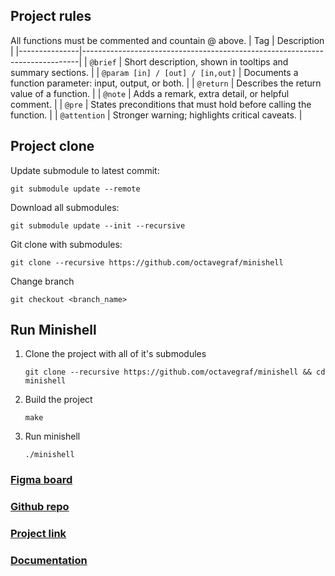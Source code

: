## Project rules
All functions must be commented and countain @ above.
| Tag           | Description                                                                 |
|---------------|-----------------------------------------------------------------------------|
| `@brief`      | Short description, shown in tooltips and summary sections.                  |
| `@param [in] / [out] / [in,out]` | Documents a function parameter: input, output, or both.  |
| `@return`     | Describes the return value of a function.                                   |
| `@note`       | Adds a remark, extra detail, or helpful comment.                            |
| `@pre`        | States preconditions that must hold before calling the function.            |
| `@attention`  | Stronger warning; highlights critical caveats.                              |

## Project clone
Update submodule to latest commit:
```shell
git submodule update --remote
```
Download all submodules:
```shell
git submodule update --init --recursive
```
Git clone with submodules:
```shell
git clone --recursive https://github.com/octavegraf/minishell
```
Change branch
``` shell
git checkout <branch_name>
```

## Run Minishell
1. Clone the project with all of it's submodules
	```shell
	git clone --recursive https://github.com/octavegraf/minishell && cd minishell
	```
2.	Build the project
	```shell
	make
	```
3. Run minishell
	```shell
	./minishell
	```

### [Figma board](https://www.figma.com/board/ZHV4kQ2Qe8JAcvBIfVHMPx/Minishell?node-id=0-1&p=f&t=JD2uosrCLLm5dmlS-0)

### [Github repo](https://github.com/octavegraf/minishell)

### [Project link](https://projects.intra.42.fr/42cursus-minishell/ocgraf)

### [Documentation](https://octavegraf.github.io/minishell/)